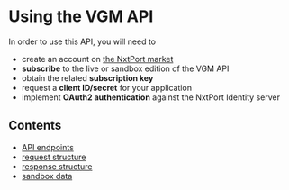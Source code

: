 # Using the VGM API

In order to use this API, you will need to 
* create an account on [the NxtPort market](https://market.nxtport.eu)
* **subscribe** to the live or sandbox edition of the VGM API 
* obtain the related **subscription key**
* request a **client ID/secret** for your application
* implement **OAuth2 authentication** against the NxtPort Identity server

## Contents

* [API endpoints](./endpoints.md)
* [request structure](./requests.md)
* [response structure](./responses.md)
* [sandbox data](./data/samples.md)
